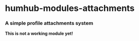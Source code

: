 # humhub-modules-attachments
### A simple profile attachments system

**This is not a working module yet!**


